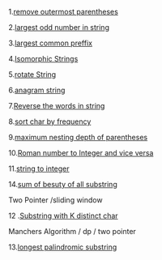 1.[remove outermost parentheses](https://leetcode.com/problems/remove-outermost-parentheses/solutions/3551123/solution/)

2.[largest odd number in string](https://leetcode.com/problems/largest-odd-number-in-string/submissions/1524196397/)

3.[largest common preffix](https://leetcode.com/problems/longest-common-prefix/)

4.[Isomorphic Strings](https://leetcode.com/problems/isomorphic-strings/submissions/1525263470/)

5.[rotate String](https://leetcode.com/problems/rotate-string/submissions/1526185962/)

6.[anagram string](https://leetcode.com/problems/valid-anagram/description/)

7.[Reverse the words in string](https://leetcode.com/problems/reverse-words-in-a-string/description/)

8.[sort char by frequency](https://leetcode.com/problems/sort-characters-by-frequency/)

9.[maximum nesting depth of parentheses](https://leetcode.com/problems/maximum-nesting-depth-of-the-parentheses/)

10.[Roman number to Integer and vice versa](https://leetcode.com/problems/roman-to-integer/)

11.[string to integer](https://leetcode.com/problems/string-to-integer-atoi/submissions/1535991069/)

14.[sum of besuty of all substring](https://leetcode.com/problems/sum-of-beauty-of-all-substrings/description/)

Two Pointer /sliding window

12 .[Substring with K distinct char](https://www.geeksforgeeks.org/problems/count-number-of-substrings4528/1?utm_source=youtube&utm_medium=collab_striver_ytdescription&utm_campaign=count-number-of-substrings)

Manchers Algorithm / dp / two pointer

13.[longest palindromic substring ](https://leetcode.com/problems/longest-palindromic-substring/description/)
